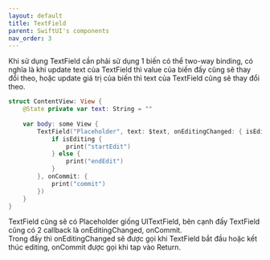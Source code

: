 ```yaml
---
layout: default
title: TextField
parent: SwiftUI's components
nav_order: 3
---
```

Khi sử dụng TextField cần phải sử dụng 1 biến có thể two-way binding, có nghĩa là khi update text của TextField thì value của biến đấy cũng sẽ thay đổi theo, hoặc update giá trị của biến thì text của TextField cũng sẽ thay đổi theo.

```swift
struct ContentView: View {
    @State private var text: String = ""
    
    var body: some View {
        TextField("Placeholder", text: $text, onEditingChanged: { isEditing in
            if isEditing {
                print("startEdit")
            } else {
                print("endEdit")
            }
        }, onCommit: {
            print("commit")
        })
    }
}
```
TextField cũng sẽ có Placeholder giống UITextField, bên cạnh đấy TextField cũng có 2 callback là onEditingChanged, onCommit.  
Trong đấy thì onEditingChanged sẽ được gọi khi TextField bắt đầu hoặc kết thúc editing, onCommit được gọi khi tap vào Return.